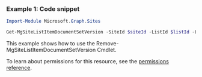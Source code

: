 ### Example 1: Code snippet

```powershellImport-Module Microsoft.Graph.Sites

Get-MgSiteListItemDocumentSetVersion -SiteId $siteId -ListId $listId -ListItemId $listItemId -DocumentSetVersionId $documentSetVersionId
```
This example shows how to use the Remove-MgSiteListItemDocumentSetVersion Cmdlet.
To learn about permissions for this resource, see the [permissions reference](/graph/permissions-reference).

